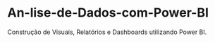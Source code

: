 # An-lise-de-Dados-com-Power-BI
Construção de Visuais, Relatórios e Dashboards utilizando Power BI.
